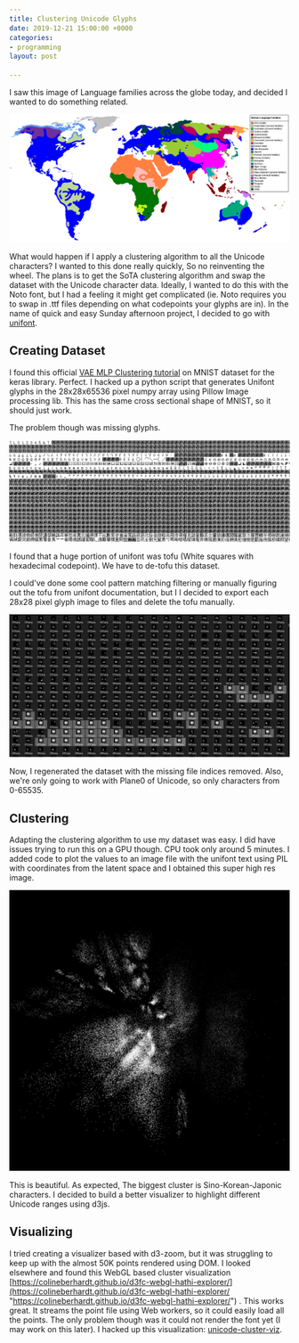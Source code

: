 ```yaml
---
title: Clustering Unicode Glyphs
date: 2019-12-21 15:00:00 +0000
categories:
- programming
layout: post

---
```

I saw this image of Language families across the globe today, and decided I wanted to do something related. 

![](/uploads/language_families_map.png)

What would happen if I apply a clustering algorithm to all the Unicode characters? I wanted to this done really quickly, So no reinventing the wheel. The plans is to get the SoTA clustering algorithm and swap the dataset with the Unicode character data. Ideally, I wanted to do this with the Noto font, but I had a feeling it might get complicated (ie. Noto requires you to swap in .ttf files depending on what codepoints your glyphs are in). In the name of quick and easy Sunday afternoon project, I decided to go with [unifont](https://unifoundry.com/unifont/ "unifont").

## Creating Dataset

I found this official [VAE MLP Clustering tutorial](https://blog.keras.io/building-autoencoders-in-keras.html) on MNIST dataset for the keras library. Perfect. I hacked up a python script that generates Unifont glyphs in the 28x28x65536 pixel numpy array using Pillow Image processing lib. This has the same cross sectional shape of MNIST, so it should just work.

The problem though was missing glyphs.

![](/uploads/screenshot-from-2021-12-30-19-51-11.png)

I found that a huge portion of unifont was tofu (White squares with hexadecimal codepoint). We have to de-tofu this dataset.

I could've done some cool pattern matching filtering or manually figuring out the tofu from unifont documentation, but I I decided to export each 28x28 pixel glyph image to files and delete the tofu manually.

![](/uploads/wwwture.PNG)

Now, I regenerated the dataset with the missing file indices removed. Also, we're only going to work with Plane0 of Unicode, so only characters from 0-65535.

## Clustering

Adapting the clustering algorithm to use my dataset was easy. I did have issues trying to run this on a GPU though. CPU took only around 5 minutes. I added code to plot the values to an image file with the unifont text using PIL with coordinates from the latent space and I obtained this super high res image.

![](/uploads/chart2.png)

This is beautiful. As expected, The biggest cluster is Sino-Korean-Japonic characters. I decided to build a better visualizer to highlight different Unicode ranges using d3js.

## Visualizing

I tried creating a visualizer based with d3-zoom, but it was struggling to keep up with the almost 50K points rendered using DOM. I looked elsewhere and found this WebGL based cluster visualization [https://colineberhardt.github.io/d3fc-webgl-hathi-explorer/](https://colineberhardt.github.io/d3fc-webgl-hathi-explorer/ "https://colineberhardt.github.io/d3fc-webgl-hathi-explorer/") . This works great. It streams the point file using Web workers, so it could easily load all the points. The only problem though was it could not render the font yet (I may work on this later). I hacked up this visualization: [unicode-cluster-viz](https://avinayak.github.io/unicode-cluster-viz/ "https://avinayak.github.io/unicode-cluster-viz/").